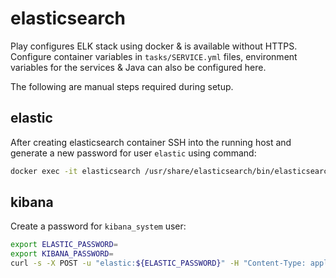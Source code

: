 # elasticsearch

Play configures ELK stack using docker & is available without HTTPS. Configure container variables in `tasks/SERVICE.yml` files, environment variables for the services & Java can also be configured here.

The following are manual steps required during setup.

## elastic

After creating elasticsearch container SSH into the running host and generate a new password for user `elastic` using command:

```bash
docker exec -it elasticsearch /usr/share/elasticsearch/bin/elasticsearch-reset-password -u elastic
```

## kibana

Create a password for `kibana_system` user:

```bash
export ELASTIC_PASSWORD=
export KIBANA_PASSWORD=
curl -s -X POST -u "elastic:${ELASTIC_PASSWORD}" -H "Content-Type: application/json" http://elasticsearch:9200/_security/user/kibana_system/_password -d "{\"password\":\"${KIBANA_PASSWORD}\"}" | grep -q "^{}";
```
